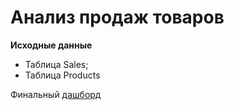 # Анализ продаж товаров

**Исходные данные**  
- Таблица Sales;
- Таблица Products

Финальный [дашборд](Dashboard.jpg)

